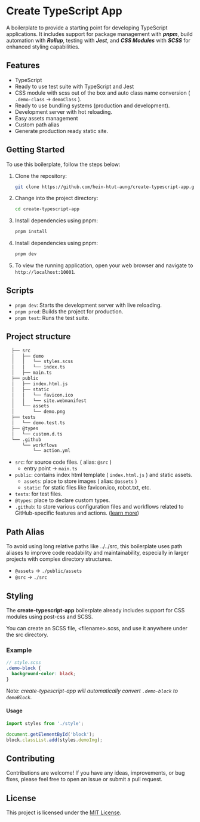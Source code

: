 # Create TypeScript App

A boilerplate to provide a starting point for developing TypeScript applications. It includes support for package management with ***pnpm***, build automation with ***Rollup***, testing with ***Jest***, and ***CSS Modules*** with ***SCSS*** for enhanced styling capabilities.

## Features

- TypeScript
- Ready to use test suite with TypeScript and Jest
- CSS module with scss out of the box and auto class name conversion ( `.demo-class` → `demoClass` ).
- Ready to use bundling systems (production and development).
- Development server with hot reloading.
- Easy assets management
- Custom path alias
- Generate production ready static site.

## Getting Started

To use this boilerplate, follow the steps below:

1. Clone the repository:

    ```bash
    git clone https://github.com/hein-htut-aung/create-typescript-app.git
    ```

2. Change into the project directory:

    ```bash
    cd create-typescript-app
    ```

3. Install dependencies using pnpm:

    ```bash
    pnpm install
    ```

4. Install dependencies using pnpm:

    ```bash
    pnpm dev
    ```

5. To view the running application, open your web browser and navigate to `http://localhost:10001`.

## Scripts

- `pnpm dev`: Starts the development server with live reloading.
- `pnpm prod`: Builds the project for production.
- `pnpm test`: Runs the test suite.

## Project structure

  ```bash
    ├── src
    │   ├── demo
    │   │   └── styles.scss
    │   │   └── index.ts
    │   ├── main.ts
    ├── public
    │   ├── index.html.js
    │   ├── static
    │   │   └── favicon.ico
    │   │   └── site.webmanifest
    │   └── assets
    │       └── demo.png
    ├── tests
    │   └── demo.test.ts
    ├── @types
    │   └── custom.d.ts
    └── .github
        └── workflows
            └── action.yml
  ```

- `src`: for source code files. ( alias: `@src` )
  - entry point → `main.ts`
- `public`: contains index html template ( `index.html.js` ) and static assets.
  - `assets`: place to store images ( alias: `@assets` )
  - `static`: for static files like favicon.ico, robot.txt, etc.
- `tests`: for test files.
- `@types`: place to declare custom types.
- `.github`: to store various configuration files and workflows related to GitHub-specific features and actions. ([learn more](https://docs.github.com/en/actions/using-workflows/about-workflows))

## Path Alias

To avoid using long relative paths like ../../src, this boilerplate uses path aliases to improve code readability and maintainability, especially in larger projects with complex directory structures.

- `@assets` → `./public/assets`
- `@src` → `./src`

## Styling

The **create-typescript-app** boilerplate already includes support for CSS modules using post-css and SCSS.

You can create an SCSS file, \<filename\>.scss, and use it anywhere under the src directory.

### Example

```scss
// style.scss
.demo-block {
  background-color: black;
}
```

Note: *create-typescript-app will automatically convert `.demo-block` to `demoBlock`.*

#### Usage

```typescript
import styles from './style';

document.getElementById('block');
block.classList.add(styles.demoImg); 
```

## Contributing

Contributions are welcome! If you have any ideas, improvements, or bug fixes, please feel free to open an issue or submit a pull request.

## License

This project is licensed under the [MIT License](LICENSE).
